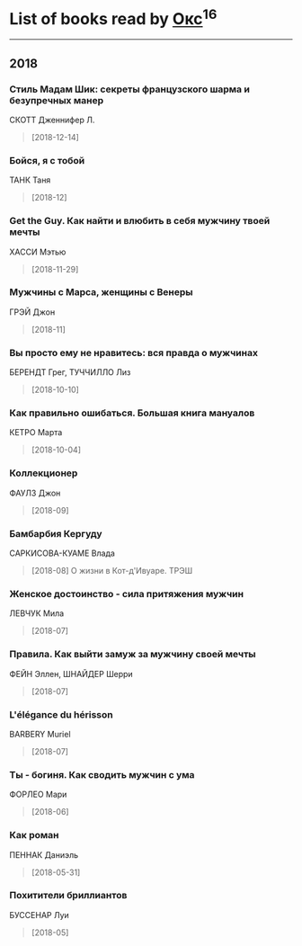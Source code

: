 # List of books read by [Окс](http://www.knigopis.com/#/user/books?u=102536471289425216982-google)<sup>16</sup>
---

## 2018

### Стиль Мадам Шик: секреты французского шарма и безупречных манер
СКОТТ Дженнифер Л.
> [2018-12-14] 


### Бойся, я с тобой
ТАНК Таня
> [2018-12] 


### Get the Guy. Как найти и влюбить в себя мужчину твоей мечты
ХАССИ Мэтью
> [2018-11-29] 


### Мужчины с Марса, женщины с Венеры
ГРЭЙ Джон
> [2018-11] 


### Вы просто ему не нравитесь: вся правда о мужчинах
БЕРЕНДТ Грег, ТУЧЧИЛЛО Лиз
> [2018-10-10] 


### Как правильно ошибаться. Большая книга мануалов
КЕТРО Марта
> [2018-10-04] 


### Коллекционер
ФАУЛЗ Джон
> [2018-09] 


### Бамбарбия Кергуду
САРКИСОВА-КУАМЕ Влада
> [2018-08] О жизни в Кот-д'Ивуаре. ТРЭШ


### Женское достоинство - сила притяжения мужчин
ЛЕВЧУК Мила
> [2018-07] 


### Правила. Как выйти замуж за мужчину своей мечты
ФЕЙН Эллен, ШНАЙДЕР Шерри
> [2018-07] 


### L'élégance du hérisson
BARBERY Muriel
> [2018-07] 


### Ты - богиня. Как сводить мужчин с ума
ФОРЛЕО Мари
> [2018-06] 


### Как роман
ПЕННАК Даниэль
> [2018-05-31] 


### Похитители бриллиантов
БУССЕНАР Луи
> [2018-05] 




